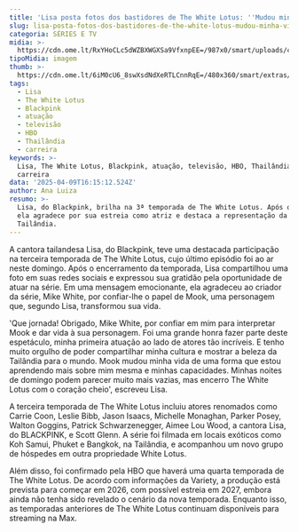 ```yaml
---
title: 'Lisa posta fotos dos bastidores de The White Lotus: ''Mudou minha vida'''
slug: lisa-posta-fotos-dos-bastidores-de-the-white-lotus-mudou-minha-vida
categoria: SÉRIES E TV
midia: >-
  https://cdn.ome.lt/RxYHoCLc5dWZBXWGXSa9VfxnpEE=/987x0/smart/uploads/conteudo/fotos/OMELETE_CAPA_-_2025-04-09T124136.807.png
tipoMidia: imagem
thumb: >-
  https://cdn.ome.lt/6iM0cU6_8swXsdNdXeRTLCnnRqE=/480x360/smart/extras/conteudos/omelete_THUMB_-_2025-04-09T124122.462.png
tags:
  - Lisa
  - The White Lotus
  - Blackpink
  - atuação
  - televisão
  - HBO
  - Thailândia
  - carreira
keywords: >-
  Lisa, The White Lotus, Blackpink, atuação, televisão, HBO, Thailândia,
  carreira
data: '2025-04-09T16:15:12.524Z'
author: Ana Luiza
resumo: >-
  Lisa, do Blackpink, brilha na 3ª temporada de The White Lotus. Após o final,
  ela agradece por sua estreia como atriz e destaca a representação da
  Tailândia.
---
```


A cantora tailandesa Lisa, do Blackpink, teve uma destacada participação na terceira temporada de The White Lotus, cujo último episódio foi ao ar neste domingo. Após o encerramento da temporada, Lisa compartilhou uma foto em suas redes sociais e expressou sua gratidão pela oportunidade de atuar na série. Em uma mensagem emocionante, ela agradeceu ao criador da série, Mike White, por confiar-lhe o papel de Mook, uma personagem que, segundo Lisa, transformou sua vida.

'Que jornada! Obrigado, Mike White, por confiar em mim para interpretar Mook e dar vida à sua personagem. Foi uma grande honra fazer parte deste espetáculo, minha primeira atuação ao lado de atores tão incríveis. E tenho muito orgulho de poder compartilhar minha cultura e mostrar a beleza da Tailândia para o mundo. Mook mudou minha vida de uma forma que estou aprendendo mais sobre mim mesma e minhas capacidades. Minhas noites de domingo podem parecer muito mais vazias, mas encerro The White Lotus com o coração cheio', escreveu Lisa.

A terceira temporada de The White Lotus incluiu atores renomados como Carrie Coon, Leslie Bibb, Jason Isaacs, Michelle Monaghan, Parker Posey, Walton Goggins, Patrick Schwarzenegger, Aimee Lou Wood, a cantora Lisa, do BLACKPINK, e Scott Glenn. A série foi filmada em locais exóticos como Koh Samui, Phuket e Bangkok, na Tailândia, e acompanhou um novo grupo de hóspedes em outra propriedade White Lotus.

Além disso, foi confirmado pela HBO que haverá uma quarta temporada de The White Lotus. De acordo com informações da Variety, a produção está prevista para começar em 2026, com possível estreia em 2027, embora ainda não tenha sido revelado o cenário da nova temporada. Enquanto isso, as temporadas anteriores de The White Lotus continuam disponíveis para streaming na Max.
